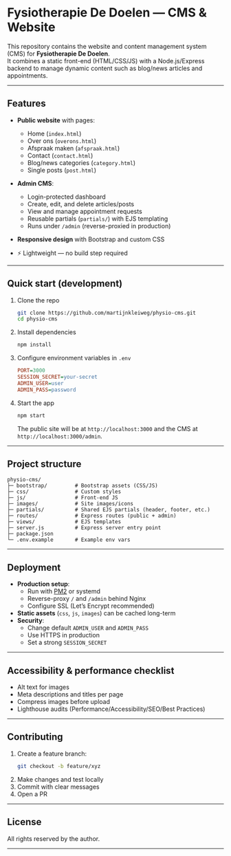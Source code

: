 # Fysiotherapie De Doelen — CMS & Website

This repository contains the website and content management system (CMS) for **Fysiotherapie De Doelen**.  
It combines a static front-end (HTML/CSS/JS) with a Node.js/Express backend to manage dynamic content such as blog/news articles and appointments.

---

## Features

- **Public website** with pages:
  - Home (`index.html`)
  - Over ons (`overons.html`)
  - Afspraak maken (`afspraak.html`)
  - Contact (`contact.html`)
  - Blog/news categories (`category.html`)
  - Single posts (`post.html`)

- **Admin CMS**:
  - Login-protected dashboard
  - Create, edit, and delete articles/posts
  - View and manage appointment requests
  - Reusable partials (`partials/`) with EJS templating
  - Runs under `/admin` (reverse-proxied in production)

- **Responsive design** with Bootstrap and custom CSS  
- ⚡ Lightweight — no build step required

---

## Quick start (development)

1. Clone the repo
   ```bash
   git clone https://github.com/martijnkleiweg/physio-cms.git
   cd physio-cms
   ```

2. Install dependencies
   ```bash
   npm install
   ```

3. Configure environment variables in `.env`
   ```ini
   PORT=3000
   SESSION_SECRET=your-secret
   ADMIN_USER=user
   ADMIN_PASS=password
   ```

4. Start the app
   ```bash
   npm start
   ```
   The public site will be at `http://localhost:3000` and the CMS at `http://localhost:3000/admin`.

---

## Project structure

```
physio-cms/
├─ bootstrap/         # Bootstrap assets (CSS/JS)
├─ css/               # Custom styles
├─ js/                # Front-end JS
├─ images/            # Site images/icons
├─ partials/          # Shared EJS partials (header, footer, etc.)
├─ routes/            # Express routes (public + admin)
├─ views/             # EJS templates
├─ server.js          # Express server entry point
├─ package.json
└─ .env.example       # Example env vars
```

---

## Deployment

- **Production setup**:
  - Run with [PM2](https://pm2.keymetrics.io/) or systemd
  - Reverse-proxy `/` and `/admin` behind Nginx
  - Configure SSL (Let’s Encrypt recommended)
- **Static assets** (`css`, `js`, `images`) can be cached long-term
- **Security**:
  - Change default `ADMIN_USER` and `ADMIN_PASS`
  - Use HTTPS in production
  - Set a strong `SESSION_SECRET`

---

## Accessibility & performance checklist

- Alt text for images  
- Meta descriptions and titles per page  
- Compress images before upload  
- Lighthouse audits (Performance/Accessibility/SEO/Best Practices)  

---

## Contributing

1. Create a feature branch:  
   ```bash
   git checkout -b feature/xyz
   ```
2. Make changes and test locally  
3. Commit with clear messages  
4. Open a PR

---

## License

All rights reserved by the author.  


---
